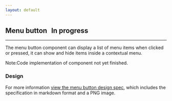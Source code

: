```yaml
---
layout: default
---
```


## Menu button <span class="p-label--in-progress" style="margin-left: 0.5rem;">In progress</span>

<hr>

The menu button component can display a list of menu items when clicked or pressed, it can show and hide items inside a contextual menu.

<div class="p-notification--information">
  <p class="p-notification__response">
    <span class="p-notification__status">Note:</span>Code implementation of component not yet finished.
  </p>
</div>

### Design

For more information [view the menu button design spec](https://github.com/canonical-web-and-design/design-vanilla-framework/tree/master/Menu%20button), which includes the specification in markdown format and a PNG image.
